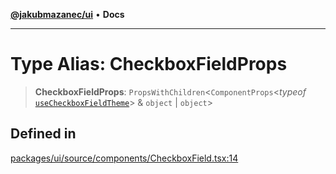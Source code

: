 [**@jakubmazanec/ui**](../README.md) • **Docs**

---

# Type Alias: CheckboxFieldProps

> **CheckboxFieldProps**: `PropsWithChildren`\<`ComponentProps`\<_typeof_
> [`useCheckboxFieldTheme`](../functions/useCheckboxFieldTheme.md)\> & `object` \| `object`\>

## Defined in

[packages/ui/source/components/CheckboxField.tsx:14](https://github.com/jakubmazanec/tools/blob/28bd44b020b25cf8f9b96b5a385bb7c918cf32ab/packages/ui/source/components/CheckboxField.tsx#L14)
